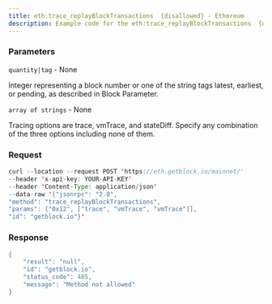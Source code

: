 ```yaml
---
title: eth:trace_replayBlockTransactions  {disallowed} - Ethereum
description: Example code for the eth:trace_replayBlockTransactions  {disallowed} json-rpc method. Сomplete guide on how to use eth:trace_replayBlockTransactions  {disallowed} json-rpc in GetBlock.io Web3 documentation.
---
```


### Parameters


`quantity|tag` - None

Integer representing a block number or one of the string tags latest,
earliest, or pending, as described in Block Parameter.

`array of strings` - None

Tracing options are trace, vmTrace, and stateDiff. Specify any
combination of the three options including none of them.

### Request

``` java
curl --location --request POST 'https://eth.getblock.io/mainnet/' 
--header 'x-api-key: YOUR-API-KEY' 
--header 'Content-Type: application/json' 
--data-raw '{"jsonrpc": "2.0",
"method": "trace_replayBlockTransactions",
"params": ["0x12", ["trace", "vmTrace", "vmTrace"]],
"id": "getblock.io"}'
```

###  Response

``` java
{
    "result": "null",
    "id": "getblock.io",
    "status_code": 405,
    "message": "Method not allowed"
}
```

